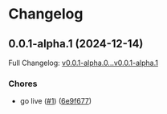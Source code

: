 # Changelog

## 0.0.1-alpha.1 (2024-12-14)

Full Changelog: [v0.0.1-alpha.0...v0.0.1-alpha.1](https://github.com/identety/identety-node-sdk/compare/v0.0.1-alpha.0...v0.0.1-alpha.1)

### Chores

* go live ([#1](https://github.com/identety/identety-node-sdk/issues/1)) ([6e9f677](https://github.com/identety/identety-node-sdk/commit/6e9f67735f62a735695e432021c7126aa373a9ab))
